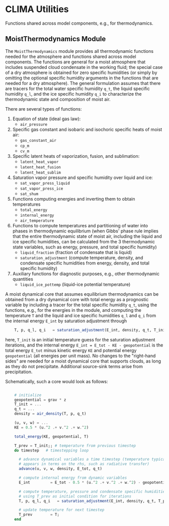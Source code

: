 # CLIMA Utilities
Functions shared across model components, e.g., for thermodynamics.

## MoistThermodynamics Module

The `MoistThermodynamics` module provides all thermodynamic functions needed for the atmosphere and functions shared across model components. The functions are general for a moist atmosphere that includes suspended cloud condensate in the working fluid; the special case of a dry atmosphere is obtained for zero specific humidities (or simply by omitting the optional specific humidity arguments in the functions that are needed for a dry atmosphere). The general formulation assumes that there are tracers for the total water specific humidity `q_t`, the liquid specific humidity `q_l`, and the ice specific humidity `q_i` to characterize the thermodynamic state and composition of moist air.

There are several types of functions:

1. Equation of state (ideal gas law):
    * `air_pressure`
2. Specific gas constant and isobaric and isochoric specific heats of moist air:
    * `gas_constant_air`
    * `cp_m`
    * `cv_m`
3. Specific latent heats of vaporization, fusion, and sublimation:
    * `latent_heat_vapor`
    * `latent_heat_fusion`
    * `latent_heat_sublim`
4. Saturation vapor pressure and specific humidity over liquid and ice:
    * `sat_vapor_press_liquid`
    * `sat_vapor_press_ice`
    * `sat_shum`
5. Functions computing energies and inverting them to obtain temperatures
    * `total_energy`
    * `internal_energy`
    * `air_temperature`
6. Functions to compute temperatures and partitioning of water into phases in thermodynamic equilibrium (when Gibbs' phase rule implies that the entire thermodynamic state of moist air, including the liquid and ice specific humidities, can be calculated from the 3 thermodynamic state variables, such as energy, pressure, and total specific humidity)
    * `liquid_fraction` (fraction of condensate that is liquid)
    * `saturation_adjustment` (compute temperature, density, and condensate specific humidities from energy, density, and total specific humidity)
7. Auxiliary functions for diagnostic purposes, e.g., other thermodynamic quantities
    * `liquid_ice_pottemp` (liquid-ice potential temperature)

A moist dynamical core that assumes equilibrium thermodynamics can be obtained from a dry dynamical core with total energy as a prognostic variable by including a tracer for the total specific humidity `q_t`, using the functions, e.g., for the energies in the module, and computing the temperature `T` and the liquid and ice specific humidities `q_l` and `q_i` from the internal energy `E_int` by saturation adjustment through
```julia
    T, p, q_l, q_i   = saturation_adjustment(E_int, density, q_t, T_init);
```
here, `T_init` is an initial temperature guess for the saturation adjustment iterations, and the internal energy `E_int = E_tot - KE - geopotential` is the total energy `E_tot` minus kinetic energy `KE` and potential energy `geopotential` (all energies per unit mass). No changes to the "right-hand sides" are needed for a moist dynamical core that supports clouds, as long as they do not precipitate. Additional source-sink terms arise from precipitation.

Schematically, such a core would look as follows:
```julia

    # initialize
    geopotential = grav * z
    T_init = ...
    q_t = ...
    density = air_density(T, p, q_t)

    (u, v, w) = ...
    KE = 0.5 * (u.^2 .+ v.^2 .+ w.^2)

    total_energy(KE, geopotential, T)

    T_prev = T_init;; # temperature from previous timestep
    do timestep   # timestepping loop

      # advance dynamical variables a time timestep (temperature typically
      # appears in terms on the rhs, such as radiative transfer)
      advance(u, v, w, density, E_tot, q_t)  

      # compute internal energy from dynamic variables
      E_int         = E_tot - 0.5 * (u.^2 .+ v.^2 .+ w.^2) - geopotential

      # compute temperature, pressure and condensate specific humidities,
      # using T_prev as initial condition for iterations
      T, p, q_l, q_i   = saturation_adjustment(E_int, density, q_t, T_prev);

      # update temperature for next timestep
      T_prev        = T;  
    end
```
